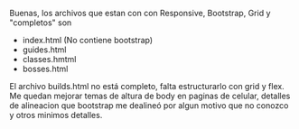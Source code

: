 Buenas, los archivos que estan con con Responsive, Bootstrap, Grid y "completos" son
- index.html (No contiene bootstrap)
- guides.html
- classes.hmtml
- bosses.html

El archivo builds.html no está completo, falta estructurarlo con grid y flex.
Me quedan mejorar temas de altura de body en paginas de celular, detalles de alineacion que bootstrap
me dealineó por algun motivo que no conozco y otros minimos detalles.
